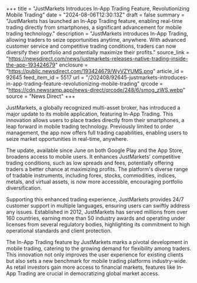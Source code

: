 +++
title = "JustMarkets Introduces In-App Trading Feature, Revolutionizing Mobile Trading"
date = "2024-08-06T12:30:13Z"
draft = false
summary = "JustMarkets has launched an In-App Trading feature, enabling real-time trading directly from smartphones, a significant advancement for mobile trading technology."
description = "JustMarkets introduces In-App Trading, allowing traders to seize opportunities anytime, anywhere. With advanced customer service and competitive trading conditions, traders can now diversify their portfolio and potentially maximize their profits."
source_link = "https://newsdirect.com/news/justmarkets-releases-native-trading-inside-the-app-193424679"
enclosure = "https://public.newsdirect.com/193424679/WyVZYUMS.png"
article_id = 92645
feed_item_id = 5517
url = "/202408/92645-justmarkets-introduces-in-app-trading-feature-revolutionizing-mobile-trading"
qrcode = "https://cdn.newsramp.app/news-direct/qrcode/248/6/smog_zWS.webp"
source = "News Direct"
+++

<p>JustMarkets, a globally recognized multi-asset broker, has introduced a major update to its mobile application, featuring In-App Trading. This innovation allows users to place trades directly from their smartphones, a leap forward in mobile trading technology. Previously limited to order management, the app now offers full trading capabilities, enabling users to seize market opportunities in real-time, anywhere.</p><p>The update, available since June on both Google Play and the App Store, broadens access to mobile users. It enhances JustMarkets' competitive trading conditions, such as low spreads and fees, potentially offering traders a better chance at maximizing profits. The platform's diverse range of tradable instruments, including forex, stocks, commodities, indices, metals, and virtual assets, is now more accessible, encouraging portfolio diversification.</p><p>Supporting this enhanced trading experience, JustMarkets provides 24/7 customer support in multiple languages, ensuring users can swiftly address any issues. Established in 2012, JustMarkets has served millions from over 160 countries, earning more than 50 industry awards and operating under licenses from several regulatory bodies, highlighting its commitment to high operational standards and client protection.</p><p>The In-App Trading feature by JustMarkets marks a pivotal development in mobile trading, catering to the growing demand for flexibility among traders. This innovation not only improves the user experience for existing clients but also sets a new benchmark for mobile trading platforms industry-wide. As retail investors gain more access to financial markets, features like In-App Trading are crucial in democratizing global market access.</p>